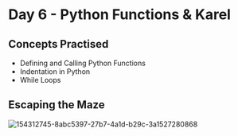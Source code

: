 # Day 6 - Python Functions & Karel
## Concepts Practised
- Defining and Calling Python Functions
- Indentation in Python
- While Loops
## Escaping the Maze
![154312745-8abc5397-27b7-4a1d-b29c-3a1527280868](https://github.com/shondsouza/100-Days-of-Code-Python/assets/138319148/3f2226e6-367a-4dca-af09-c0d8e6152f31)

